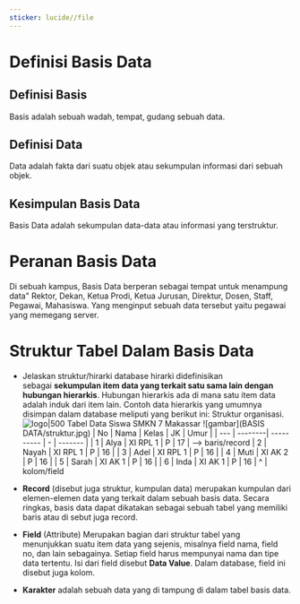 ```yaml
---
sticker: lucide//file
---
```

# Definisi Basis Data
## Definisi Basis
Basis adalah sebuah wadah, tempat, gudang sebuah data.
## Definisi Data
Data adalah fakta dari suatu objek atau sekumpulan informasi dari sebuah objek.
## Kesimpulan Basis Data 
Basis Data adalah sekumpulan data-data atau informasi yang terstruktur.
# Peranan Basis Data 
Di sebuah kampus, Basis Data berperan sebagai tempat untuk menampung data" Rektor, Dekan, Ketua Prodi, Ketua Jurusan, Direktur, Dosen, Staff, Pegawai, Mahasiswa.
Yang menginput sebuah data tersebut yaitu pegawai yang memegang server.
# Struktur Tabel Dalam Basis Data 
- Jelaskan struktur/hirarki database
hirarki didefinisikan sebagai **sekumpulan item data yang terkait satu sama lain dengan hubungan hierarkis**. Hubungan hierarkis ada di mana satu item data adalah induk dari item lain. Contoh data hierarkis yang umumnya disimpan dalam database meliputi yang berikut ini: Struktur organisasi.
![logo|500](struktur.jpg)
Tabel Data Siswa SMKN 7 Makassar
![gambar](BASIS DATA/struktur.jpg) 
	| No | Nama |    Kelas    | JK | Umur |
	| --- | --------| ---------- | - | ------- |
	| 1 |    Alya    |  XI RPL 1 |  P  |   17    | --> baris/record
	| 2 |   Nayah  |  XI RPL 1 |  P  |   16    |
	| 3 |    Adel    |  XI RPL 1 |  P  |   16    |
	| 4 |    Muti    |  XI AK 2  |  P  |   16    |
	| 5 |    Sarah   |  XI AK 1  |  P  |   16    |
	| 6 |     Inda    |  XI AK 1  |  P  |   16    |
     ^
      |
    kolom/field

- **Record** (disebut juga struktur, kumpulan data) merupakan kumpulan dari elemen-elemen data yang terkait dalam sebuah basis data. Secara ringkas, basis data dapat dikatakan sebagai sebuah tabel yang memiliki baris atau di sebut juga record.
- **Field** (Attribute) Merupakan bagian dari struktur tabel yang menunjukkan suatu item data yang sejenis, misalnya field nama, field no, dan lain sebagainya. Setiap field harus mempunyai nama dan tipe data tertentu. Isi dari field disebut **Data Value**. Dalam database, field ini disebut juga kolom.
- **Karakter** adalah sebuah data yang di tampung di dalam tabel basis data.